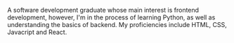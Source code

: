 

A software development graduate whose main interest is frontend development, however, I'm in the process of learning Python, as well as understanding the basics of backend. My proficiencies include HTML, CSS, Javacript and React.
